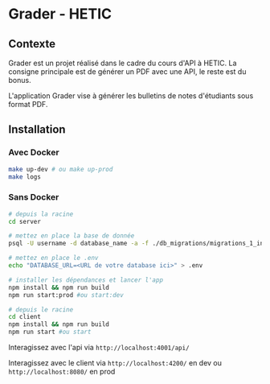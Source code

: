 # Grader - HETIC

## Contexte

Grader est un projet réalisé dans le cadre du cours d'API à HETIC. La consigne principale est de générer un PDF avec une API, le reste est du bonus.

L'application Grader vise à générer les bulletins de notes d'étudiants sous format PDF.

## Installation

### Avec Docker

```bash
make up-dev # ou make up-prod
make logs
```

### Sans Docker

```bash
# depuis la racine
cd server

# mettez en place la base de donnée
psql -U username -d database_name -a -f ./db_migrations/migrations_1_init_db.sql

# mettez en place le .env
echo "DATABASE_URL=<URL de votre database ici>" > .env

# installer les dépendances et lancer l'app
npm install && npm run build
npm run start:prod #ou start:dev

# depuis le racine
cd client
npm install && npm run build
npm run start #ou start
```

Interagissez avec l'api via `http://localhost:4001/api/`

Interagissez avec le client via `http://localhost:4200/` en dev ou `http://localhost:8080/` en prod
